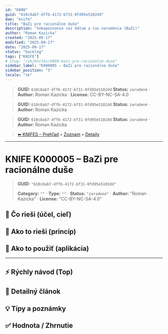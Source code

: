 ```yaml
---
id: "K000"
guid: "610c8ab7-dffb-4172-bf31-0fd95e5102dd"
dao: "knife"
title: "BaZi pre racionálne duše"
description: "Sebapoznanie cez dátum a čas narodenia (BaZi)"
author: "Roman Kazicka"
created: "2025-09-17"
modified: "2025-09-17"
date: "2025-09-17"
status: "backlog"
tags: ["KNIFE"]
# slug: "/sk/knifes/k000-bazi-pre-racionalne-duse"
sidebar_label: "K000005 – BaZi pre racionálne duše"
sidebar_position: "5"
locale: "sk"
---
```

<!-- body:start -->

<!-- fm-visible: start -->
> **GUID:** `610c8ab7-dffb-4172-bf31-0fd95e5102dd`
> **Status:** `zaradené` · **Author:** Roman Kazicka · **License:** CC-BY-NC-SA-4.0
<!-- fm-visible: end -->
<!-- body:start -->

<!-- fm-visible: start -->
> **GUID:** `610c8ab7-dffb-4172-bf31-0fd95e5102dd`
> **Status:** `zaradené` · **Author:** Roman Kazicka
<!-- fm-visible: end -->
<!-- body:start -->

<!-- fm-visible: start -->
> **GUID:** `610c8ab7-dffb-4172-bf31-0fd95e5102dd`
> **Status:** `zaradené` · **Author:** Roman Kazicka
<!-- fm-visible: end -->
<!-- body:start -->

<!-- nav:knifes -->
> [⬅ KNIFES – Prehľad](../overview.md) • [Zoznam](../KNIFE_Overview_List.md) • [Detaily](../KNIFE_Overview_Details.md)
---
# KNIFE K000005 – BaZi pre racionálne duše
<!-- fm-visible: start -->

> **GUID:** `"610c8ab7-dffb-4172-bf31-0fd95e5102dd"`
>   
> **Category:** `""` · **Type:** `""` · **Status:** `"zaradené"` · **Author:** "Roman Kazicka" · **License:** "CC-BY-NC-SA-4.0"
<!-- fm-visible: end -->


## 🎯 Čo rieši (účel, cieľ)

## 🧩 Ako to rieši (princíp)

## 🧪 Ako to použiť (aplikácia)

---

## ⚡ Rýchly návod (Top)

## 📜 Detailný článok

## 💡 Tipy a poznámky

## ✅ Hodnota / Zhrnutie
 